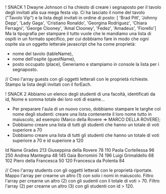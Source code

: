 ! SNACK 1
Dwayne Johnson ci ha chiesto di creare i segnaposto per il tavolo degli invitati alla sua mega festa vip.
Ci ha lasciato il nome del tavolo ("Tavolo Vip") e la lista degli invitati in ordine di posto:
[ 'Brad Pitt', 'Johnny Depp', 'Lady Gaga', 'Cristiano Ronaldo', 'Georgina Rodriguez', 'Chiara Ferragni',  'George Clooney', 'Amal Clooney', 'Fedez', 'Amadeus', 'Fiorello']
Ma  la tipografia per stampare il tutto vuole che le mandiamo una lista di ospiti in un formato specifico, per cui dobbiamo fare in modo che ogni ospite sia un oggetto letterale javascript che ha come proprietà:
- nome del tavolo (tableName),
- nome dell'ospite (guestName),
- posto occupato (place),
Generiamo e stampiamo in console la lista per i segnaposto.

// Creo l'array guests con gli oggetti letterali con le proprietà richieste.
    Stampo la lista degli invitati con il forEach.


! SNACK 2
Abbiamo un elenco degli studenti di una facoltà, identificati da id, Nome e somma totale dei loro voti di esame...
- Per preparare l'aula di un nuovo corso, dobbiamo stampare le targhe col nome degli studenti: creare una lista contenente il loro nome tutto in maiuscolo, ad esempio (Marco della Rovere => MARCO DELLA ROVERE);
- Dobbiamo creare una lista di tutti gli studenti che hanno un totale di voti superiore a 70
- Dobbiamo creare una lista di tutti gli studenti che hanno un totale di voti superiore a 70 e id superiore a 120

Id  Name                Grades
213 Giuseppina della Rovere 78
110 Paola Cortellessa       96
250 Andrea Mantegna         48
145 Gaia Borromini          74
196 Luigi Grimaldello       68
102 Piero della Francesca   50
120 Francesca da Polenta    84

// Creo l'array students con gli oggetti letterali con le proprietà riportate.
    Mappo l'array per crearne un altro (1) con solo i nomi in maiuscolo.
    Filtro l'array per crearne un altro (2) con gli sudenti con il totale di voti > 70.
    Filtro l'array (2) per crearne un altro (3) con gli studenti con id > 120.
